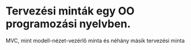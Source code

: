 # Tervezési minták egy OO programozási nyelvben. 
MVC, mint modell-nézet-vezérlő minta és néhány másik tervezési minta
